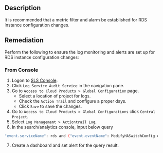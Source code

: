## Description

It is recommended that a metric filter and alarm be established for RDS Instance configuration changes.

## Remediation

Perform the following to ensure the log monitoring and alerts are set up for RDS instance configuration changes:

### From Console

1. Logon to [SLS Console](https://sls.console.aliyun.com/).
2. Click `Log Service Audit Service` in the navigation pane.
3. Go to `Access to Cloud Products > Global Configuration` page.
   - Select a location of project for logs.
   - Check the `Action Trail` and configure a proper days.
   - Click `Save` to save the changes.
4. Go to `Access to Cloud Products > Global Configurations` click `Central Project`.
5. Select `Log Management > Actiontrail Log`.
6. In the search/analytics console, input below query

```bash
"event.serviceName": rds and ("event.eventName": ModifyHASwitchConfig or "event.eventName": ModifyDBInstanceHAConfig or "event.eventName": SwitchDBInstanceHA or "event.eventName": ModifyDBInstanceSpec or "event.eventName": MigrateSecurityIPMode or "event.eventName": ModifySecurityIps or "event.eventName": ModifyDBInstanceSSL or "event.eventName": MigrateToOtherZone or "event.eventName": UpgradeDBInstanceKernelVersion or "event.eventName": UpgradeDBInstanceEngineVersion or "event.eventName": ModifyDBInstanceMaintainTime or "event.eventName": ModifyDBInstanceAutoUpgradeMinorVersion or "event.eventName": AllocateInstancePublicConnection or "event.eventName": ModifyDBInstanceConnectionString or "event.eventName": ModifyDBInstanceNetworkExpireTime or "event.eventName": ReleaseInstancePublicConnection or "event.eventName": SwitchDBInstanceNetType or "event.eventName": ModifyDBInstanceNetworkType or "event.eventName": ModifyDBInstanceSSL or "event.eventName": ModifyDTCSecurityIpHostsForSQLServer or "event.eventName": ModifySecurityGroupConfiguration or "event.eventName": CreateBackup or "event.eventName": ModifyBackupPolicy or "event.eventName": DeleteBackup or "event.eventName": CreateDdrInstance or "event.eventName":ModifyInstanceCrossBackupPolicy) | select count(1) as cnt
```

7. Create a dashboard and set alert for the query result.
